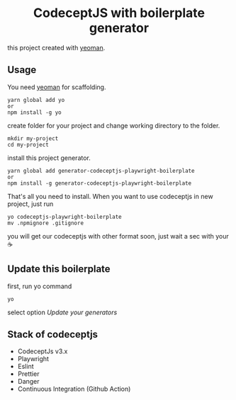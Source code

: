 <div align="center">
<h1><b>CodeceptJS</b> with boilerplate generator</h1>
</div>

this project created with [yeoman](http://yeoman.io/).

## Usage

You need [yeoman](http://yeoman.io/) for scaffolding.

```
yarn global add yo
or
npm install -g yo
```

create folder for your project and change working directory to the folder.

```
mkdir my-project
cd my-project
```

install this project generator.

```
yarn global add generator-codeceptjs-playwright-boilerplate
or
npm install -g generator-codeceptjs-playwright-boilerplate
```

That's all you need to install. When you want to use codeceptjs in new project,
just run

```
yo codeceptjs-playwright-boilerplate
mv .npmignore .gitignore
```

you will get our codeceptjs with other format soon, just wait a sec with your ☕

## Update this boilerplate

first, run yo command

```
yo
```

select option _Update your generators_

## Stack of codeceptjs

- CodeceptJs v3.x
- Playwright
- Eslint
- Prettier
- Danger
- Continuous Integration (Github Action)
